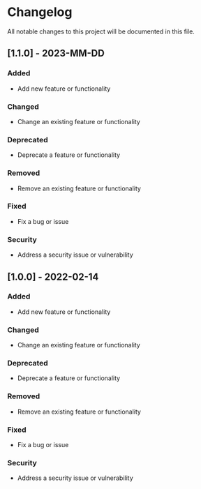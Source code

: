 # Changelog

All notable changes to this project will be documented in this file.

## [1.1.0] - 2023-MM-DD

### Added

- Add new feature or functionality

### Changed

- Change an existing feature or functionality

### Deprecated

- Deprecate a feature or functionality

### Removed

- Remove an existing feature or functionality

### Fixed

- Fix a bug or issue

### Security

- Address a security issue or vulnerability

## [1.0.0] - 2022-02-14

### Added

- Add new feature or functionality

### Changed

- Change an existing feature or functionality

### Deprecated

- Deprecate a feature or functionality

### Removed

- Remove an existing feature or functionality

### Fixed

- Fix a bug or issue

### Security

- Address a security issue or vulnerability

